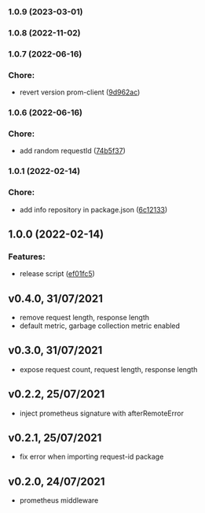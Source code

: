 

### 1.0.9 (2023-03-01)

### 1.0.8 (2022-11-02)

### 1.0.7 (2022-06-16)


### Chore:

* revert version prom-client ([9d962ac](https://github.com/verik-systems/node-commons/commit/9d962acc649570d462791ee233ac893efb2fc260))

### 1.0.6 (2022-06-16)


### Chore:

* add random requestId ([74b5f37](https://github.com/verik-systems/node-commons/commit/74b5f373a6edd6f09f2b823a3f3823c8c236fae5))

### 1.0.1 (2022-02-14)


### Chore:

* add info repository in package.json ([6c12133](https://github.com/verik-systems/node-commons/commit/6c12133e98c139e5fa40fb5ce8a03012536c578a))

## 1.0.0 (2022-02-14)


### Features:

* release script ([ef01fc5](https://github.com/verik-systems/node-commons/commit/ef01fc51bcbbd98bbcfff59a1c63a7bdc6b94a9a))

## v0.4.0, 31/07/2021

- remove request length, response length
- default metric, garbage collection metric enabled

## v0.3.0, 31/07/2021

- expose request count, request length, response length

## v0.2.2, 25/07/2021

- inject prometheus signature with afterRemoteError

## v0.2.1, 25/07/2021

- fix error when importing request-id package

## v0.2.0, 24/07/2021

- prometheus middleware